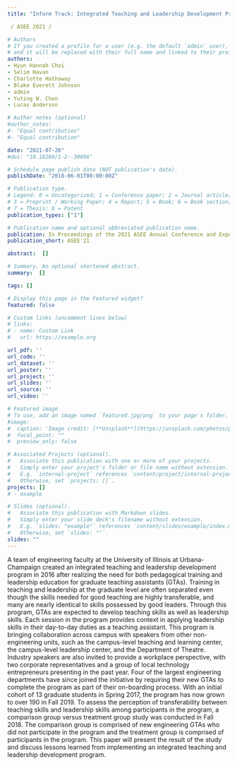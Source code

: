 ```yaml
---
title: "Inform Track: Integrated Teaching and Leadership Development Program for Graduate Teaching Assistants"

 / ASEE 2021 / 

# Authors
# If you created a profile for a user (e.g. the default `admin` user), write the username (folder name) here 
# and it will be replaced with their full name and linked to their profile.
authors:
- Hyun Hannah Choi
- Selim Havan
- Charlotte Hathaway
- Blake Everett Johnson
- admin
- Yuting W. Chen
- Lucas Anderson

# Author notes (optional)
#author_notes:
#- "Equal contribution"
#- "Equal contribution"

date: "2021-07-26"
#doi: "10.18260/1-2--30696"

# Schedule page publish date (NOT publication's date).
publishDate: "2018-06-01T00:00:00Z"

# Publication type.
# Legend: 0 = Uncategorized; 1 = Conference paper; 2 = Journal article;
# 3 = Preprint / Working Paper; 4 = Report; 5 = Book; 6 = Book section;
# 7 = Thesis; 8 = Patent
publication_types: ["1"]

# Publication name and optional abbreviated publication name.
publication: In Proceedings of the 2021 ASEE Annual Conference and Exposition
publication_short: ASEE'21

abstract:  []

# Summary. An optional shortened abstract.
summary:  []

tags: []

# Display this page in the Featured widget?
featured: false

# Custom links (uncomment lines below)
# links:
# - name: Custom Link
#   url: https://example.org

url_pdf: ''
url_code: ''
url_dataset: ''
url_poster: ''
url_project: ''
url_slides: ''
url_source: ''
url_video: ''

# Featured image
# To use, add an image named `featured.jpg/png` to your page's folder. 
#image:
#  caption: 'Image credit: [**Unsplash**](https://unsplash.com/photos/pLCdAaMFLTE)'
#  focal_point: ""
#  preview_only: false

# Associated Projects (optional).
#   Associate this publication with one or more of your projects.
#   Simply enter your project's folder or file name without extension.
#   E.g. `internal-project` references `content/project/internal-project/index.md`.
#   Otherwise, set `projects: []`.
projects: []
# - example

# Slides (optional).
#   Associate this publication with Markdown slides.
#   Simply enter your slide deck's filename without extension.
#   E.g. `slides: "example"` references `content/slides/example/index.md`.
#   Otherwise, set `slides: ""`.
slides: ""
---
```


A team of engineering faculty at the University of Illinois at Urbana-Champaign created an
integrated teaching and leadership development program in 2016 after realizing the need for
both pedagogical training and leadership education for graduate teaching assistants (GTAs).
Training in teaching and leadership at the graduate level are often separated even though
the skills needed for good teaching are highly transferable, and many are nearly identical
to skills possessed by good leaders. Through this program, GTAs are expected to develop
teaching skills as well as leadership skills. Each session in the program provides context in
applying leadership skills in their day-to-day duties as a teaching assistant. This program
is bringing collaboration across campus with speakers from other non-engineering units,
such as the campus-level teaching and learning center, the campus-level leadership center,
and the Department of Theatre. Industry speakers are also invited to provide a workplace
perspective, with two corporate representatives and a group of local technology entrepreneurs
presenting in the past year. Four of the largest engineering departments have since joined the
initiative by requiring their new GTAs to complete the program as part of their on-boarding
process. With an initial cohort of 13 graduate students in Spring 2017, the program has now
grown to over 190 in Fall 2019. To assess the perception of transferability between teaching
skills and leadership skills among participants in the program, a comparison group versus
treatment group study was conducted in Fall 2018. The comparison group is comprised of
new engineering GTAs who did not participate in the program and the treatment group
is comprised of participants in the program. This paper will present the result of the
study and discuss lessons learned from implementing an integrated teaching and leadership
development program.
